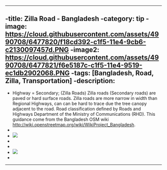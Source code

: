 ----
-title: Zilla Road - Bangladesh
-category: tip
-image: https://cloud.githubusercontent.com/assets/4990708/6477820/f18cd392-c1f5-11e4-9cb6-c2130097457d.PNG
-image2: https://cloud.githubusercontent.com/assets/4990708/6477821/f6e5187c-c1f5-11e4-9519-ec1db2902068.PNG
-tags: [Bangladesh, Road, Zilla, Transportation]
-description:
-
- Highway = Secondary; (Zilla Roads) Zilla roads (Secondary roads) are paved or hard surface roads. Zilla roads are more narrow in width than Regional Highways, can can be hard to trace due the tree canopy adjacent to the road. Road classification defined by Roads and Highways Department of the Ministry of Communications (RHD). This guidance come from the Bangladesh OSM wiki http://wiki.openstreetmap.org/wiki/WikiProject_Bangladesh.
-
- ![](https://cloud.githubusercontent.com/assets/4990708/6477820/f18cd392-c1f5-11e4-9cb6-c2130097457d.PNG)
-
-
- ![](https://cloud.githubusercontent.com/assets/4990708/6477821/f6e5187c-c1f5-11e4-9519-ec1db2902068.PNG)
-
----
